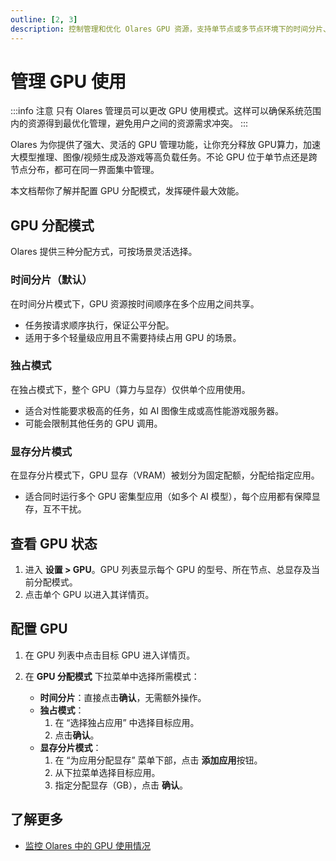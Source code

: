```yaml
---
outline: [2, 3]
description: 控制管理和优化 Olares GPU 资源，支持单节点或多节点环境下的时间分片、独占和显存分片分配模式。。
---
```


# 管理 GPU 使用

:::info 注意
只有 Olares 管理员可以更改 GPU 使用模式。这样可以确保系统范围内的资源得到最优化管理，避免用户之间的资源需求冲突。
:::

Olares 为你提供了强大、灵活的 GPU 管理功能，让你充分释放 GPU算力，加速大模型推理、图像/视频生成及游戏等高负载任务。不论 GPU 位于单节点还是跨节点分布，都可在同一界面集中管理。

本文档帮你了解并配置 GPU 分配模式，发挥硬件最大效能。

## GPU 分配模式

Olares 提供三种分配方式，可按场景灵活选择。

### 时间分片（默认）

在时间分片模式下，GPU 资源按时间顺序在多个应用之间共享。

* 任务按请求顺序执行，保证公平分配。
* 适用于多个轻量级应用且不需要持续占用 GPU 的场景。

### 独占模式

在独占模式下，整个 GPU（算力与显存）仅供单个应用使用。

* 适合对性能要求极高的任务，如 AI 图像生成或高性能游戏服务器。
* 可能会限制其他任务的 GPU 调用。

### 显存分片模式

在显存分片模式下，GPU 显存（VRAM）被划分为固定配额，分配给指定应用。

* 适合同时运行多个 GPU 密集型应用（如多个 AI 模型），每个应用都有保障显存，互不干扰。

## 查看 GPU 状态
 
1. 进入 **设置 > GPU**。GPU 列表显示每个 GPU 的型号、所在节点、总显存及当前分配模式。
2. 点击单个 GPU 以进入其详情页。

## 配置 GPU 

1. 在 GPU 列表中点击目标 GPU 进入详情页。
2. 在 **GPU 分配模式** 下拉菜单中选择所需模式：

   * **时间分片**：直接点击**确认**，无需额外操作。
   * **独占模式**： 
     1. 在 “选择独占应用” 中选择目标应用。 
     2. 点击**确认**。
   * **显存分片模式**：
     1. 在 “为应用分配显存” 菜单下部，点击 **添加应用**按钮。
     2. 从下拉菜单选择目标应用。
     3. 指定分配显存（GB），点击 **确认**。
    
## 了解更多
- [监控 Olares 中的 GPU 使用情况](../resources-usage.md)
